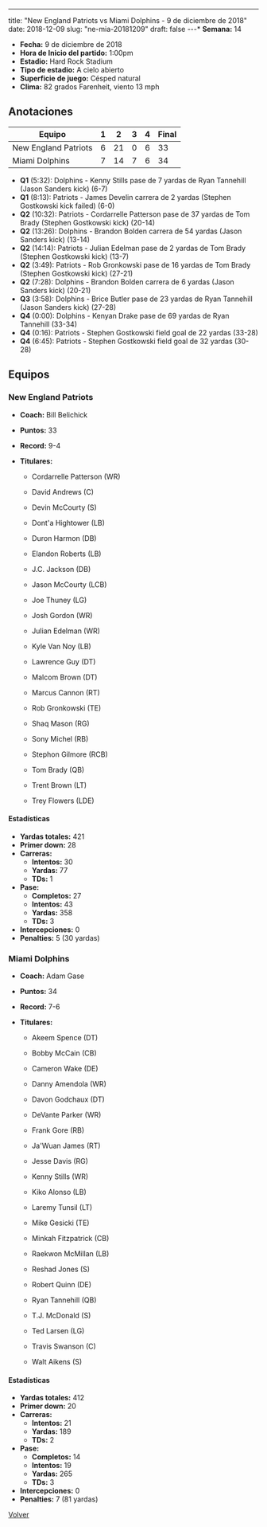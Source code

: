 ---
title: "New England Patriots vs Miami Dolphins - 9 de diciembre de 2018"
date: 2018-12-09
slug: "ne-mia-20181209"
draft: false
---* **Semana:** 14
* **Fecha:** 9 de diciembre de 2018
* **Hora de Inicio del partido:** 1:00pm
* **Estadio:** Hard Rock Stadium
* **Tipo de estadio:** A cielo abierto
* **Superficie de juego:** Césped natural
* **Clima:** 82 grados Farenheit, viento 13 mph




## Anotaciones
| Equipo | 1 | 2 | 3 | 4 | Final |
|--------|---|---|---|---|-------|
| New England Patriots  | 6 | 21 | 0 | 6  | 33 |
| Miami Dolphins  | 7 | 14 | 7 | 6  | 34 |
* **Q1** (5:32): Dolphins - Kenny Stills pase de 7 yardas de Ryan Tannehill (Jason Sanders kick) (6-7)
* **Q1** (8:13): Patriots - James Develin carrera de 2 yardas (Stephen Gostkowski kick failed) (6-0)
* **Q2** (10:32): Patriots - Cordarrelle Patterson pase de 37 yardas de Tom Brady (Stephen Gostkowski kick) (20-14)
* **Q2** (13:26): Dolphins - Brandon Bolden carrera de 54 yardas (Jason Sanders kick) (13-14)
* **Q2** (14:14): Patriots - Julian Edelman pase de 2 yardas de Tom Brady (Stephen Gostkowski kick) (13-7)
* **Q2** (3:49): Patriots - Rob Gronkowski pase de 16 yardas de Tom Brady (Stephen Gostkowski kick) (27-21)
* **Q2** (7:28): Dolphins - Brandon Bolden carrera de 6 yardas (Jason Sanders kick) (20-21)
* **Q3** (3:58): Dolphins - Brice Butler pase de 23 yardas de Ryan Tannehill (Jason Sanders kick) (27-28)
* **Q4** (0:00): Dolphins - Kenyan Drake pase de 69 yardas de Ryan Tannehill (33-34)
* **Q4** (0:16): Patriots - Stephen Gostkowski field goal de 22 yardas (33-28)
* **Q4** (6:45): Patriots - Stephen Gostkowski field goal de 32 yardas (30-28)


## Equipos


### New England Patriots
* **Coach:** Bill Belichick
* **Puntos:** 33
* **Record:** 9-4
* **Titulares:** 

  * Cordarrelle Patterson (WR) 

  * David Andrews (C) 

  * Devin McCourty (S) 

  * Dont'a Hightower (LB) 

  * Duron Harmon (DB) 

  * Elandon Roberts (LB) 

  * J.C. Jackson (DB) 

  * Jason McCourty (LCB) 

  * Joe Thuney (LG) 

  * Josh Gordon (WR) 

  * Julian Edelman (WR) 

  * Kyle Van Noy (LB) 

  * Lawrence Guy (DT) 

  * Malcom Brown (DT) 

  * Marcus Cannon (RT) 

  * Rob Gronkowski (TE) 

  * Shaq Mason (RG) 

  * Sony Michel (RB) 

  * Stephon Gilmore (RCB) 

  * Tom Brady (QB) 

  * Trent Brown (LT) 

  * Trey Flowers (LDE) 

#### Estadísticas
* **Yardas totales:** 421
* **Primer down:** 28
* **Carreras:**
  * **Intentos:** 30
  * **Yardas:** 77
  * **TDs:** 1
* **Pase:**
  * **Completos:** 27
  * **Intentos:** 43
  * **Yardas:** 358
  * **TDs:** 3
* **Intercepciones:** 0
* **Penalties:** 5 (30 yardas)

### Miami Dolphins
* **Coach:** Adam Gase
* **Puntos:** 34
* **Record:** 7-6
* **Titulares:** 

  * Akeem Spence (DT) 

  * Bobby McCain (CB) 

  * Cameron Wake (DE) 

  * Danny Amendola (WR) 

  * Davon Godchaux (DT) 

  * DeVante Parker (WR) 

  * Frank Gore (RB) 

  * Ja'Wuan James (RT) 

  * Jesse Davis (RG) 

  * Kenny Stills (WR) 

  * Kiko Alonso (LB) 

  * Laremy Tunsil (LT) 

  * Mike Gesicki (TE) 

  * Minkah Fitzpatrick (CB) 

  * Raekwon McMillan (LB) 

  * Reshad Jones (S) 

  * Robert Quinn (DE) 

  * Ryan Tannehill (QB) 

  * T.J. McDonald (S) 

  * Ted Larsen (LG) 

  * Travis Swanson (C) 

  * Walt Aikens (S) 

#### Estadísticas
* **Yardas totales:** 412
* **Primer down:** 20
* **Carreras:**
  * **Intentos:** 21
  * **Yardas:** 189
  * **TDs:** 2
* **Pase:**
  * **Completos:** 14
  * **Intentos:** 19
  * **Yardas:** 265
  * **TDs:** 3
* **Intercepciones:** 0
* **Penalties:** 7 (81 yardas)


[Volver](/historia/2018)
